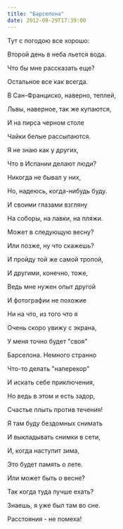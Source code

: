```yaml
---
title: "Барселона"
date: 2012-08-29T17:39:00
---
```


Тут с погодою все хорошо:

Второй день в неба льется вода.

Что бы мне рассказать еще?

Остальное все как всегда.



В Сан-Франциско, наверно, теплей,

Львы, наверное, так же купаются,

И на пирса черном столе

Чайки белые рассыпаются.



Я не знаю как у других,

Что в Испании делают люди?

Никогда не бывал у них,

Но, надеюсь, когда-нибудь буду.



И своими глазами взгляну

На соборы, на лавки, на пляжи.

Может в следующую весну?

Или позже, ну что скажешь?



И пройду той же самой тропой,

И другими, конечно, тоже,

Ведь мне нужен опыт другой

И фотографии не похожие



Ни на что, из того что я

Очень скоро увижу с экрана,

У меня точно будет "своя"

Барселона. Немного странно



Что-то делать "наперекор"

И искать себе приключения,

Но ведь в этом и есть задор,

Счастье плыть против течения!



Я там буду бездомных снимать

И выкладывать снимки в сети,

И, когда наступит зима,

Это будет память о лете.



Или может быть о весне?

Так когда туда лучше ехать?

Знаешь, я уже был там во сне.

Расстояния - не помеха!
